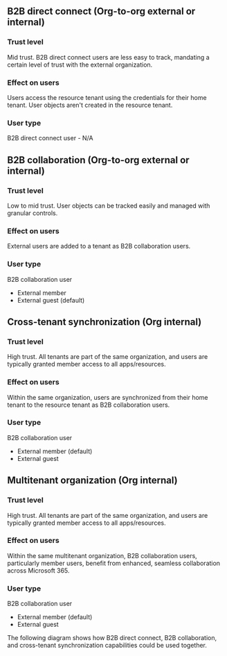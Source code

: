## B2B direct connect (Org-to-org external or internal)

### Trust level
Mid trust. B2B direct connect users are less easy to track, mandating a certain level of trust with the external organization.

### Effect on users
Users access the resource tenant using the credentials for their home tenant. User objects aren't created in the resource tenant.

### User type
B2B direct connect user - N/A

## B2B collaboration (Org-to-org external or internal)

### Trust level
Low to mid trust. User objects can be tracked easily and managed with granular controls.

### Effect on users
External users are added to a tenant as B2B collaboration users.

### User type
B2B collaboration user
- External member
- External guest (default)

## Cross-tenant synchronization (Org internal)

### Trust level
High trust. All tenants are part of the same organization, and users are typically granted member access to all apps/resources.

### Effect on users
Within the same organization, users are synchronized from their home tenant to the resource tenant as B2B collaboration users.

### User type
B2B collaboration user
- External member (default)
- External guest

## Multitenant organization (Org internal)

### Trust level
High trust. All tenants are part of the same organization, and users are typically granted member access to all apps/resources.

### Effect on users
Within the same multitenant organization, B2B collaboration users, particularly member users, benefit from enhanced, seamless collaboration across Microsoft 365.

### User type
B2B collaboration user
- External member (default)
- External guest

The following diagram shows how B2B direct connect, B2B collaboration, and cross-tenant synchronization capabilities could be used together.